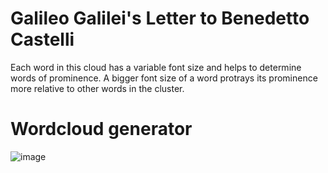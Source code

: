 # Galileo Galilei's Letter to Benedetto Castelli 
Each word in this cloud has a variable font size and helps to determine words of prominence. 
A bigger font size of a word protrays its prominence more relative to other words in the cluster.

# Wordcloud generator
![image](https://github.com/8reenlight/GalileoLetter/assets/133031694/a65bf013-3e85-4b18-a956-c7159b6c407f)

